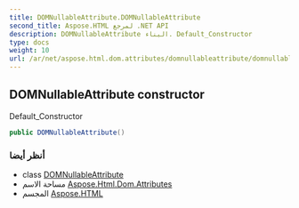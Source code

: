 ```yaml
---
title: DOMNullableAttribute.DOMNullableAttribute
second_title: Aspose.HTML لمرجع .NET API
description: DOMNullableAttribute البناء. Default_Constructor
type: docs
weight: 10
url: /ar/net/aspose.html.dom.attributes/domnullableattribute/domnullableattribute/
---
```

## DOMNullableAttribute constructor

Default_Constructor

```csharp
public DOMNullableAttribute()
```

### أنظر أيضا

* class [DOMNullableAttribute](../)
* مساحة الاسم [Aspose.Html.Dom.Attributes](../../domnullableattribute/)
* المجسم [Aspose.HTML](../../../)


